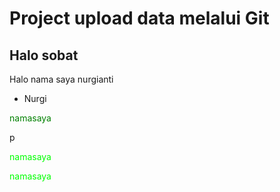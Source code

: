 # Project upload data melalui Git
## Halo sobat

<p>Halo nama saya nurgianti</p>
<ul>
<li>Nurgi</li>
  
</ul>

<p style="color: green">namasaya</p>p
<p style="color: #00FF00">namasaya</p>
<p style="color: rgb(0, 255, 0)">namasaya</p>
